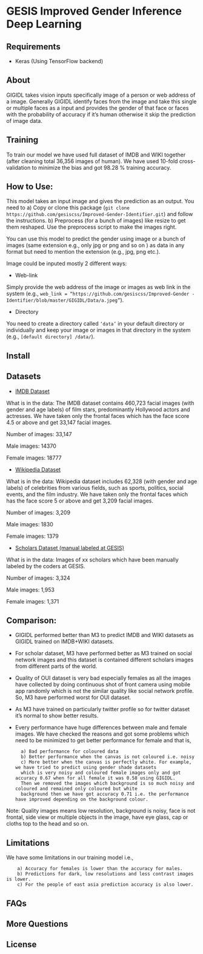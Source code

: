 
# GESIS Improved Gender Inference Deep Learning



## Requirements

* Keras (Using TensorFlow backend)

## About

GIGIDL takes vision inputs specifically image of a person or web address of a image. Generally GIGIDL identify faces from the image and take this single or multiple faces as a input and provides the gender of that face or faces with the probability of accuracy if it’s human otherwise it skip the prediction of image data.


## Training

To train our model we have used full dataset of IMDB and WIKI together (after cleaning total 36,356 images of  human). We have used 10-fold cross-validation to minimize the bias and got 98.28 % training accuracy.



## How to Use: 

This model takes an input image and gives the prediction as an output. You need to 
        a) Copy or clone this package (```git clone https://github.com/gesiscss/Improved-Gender-Identifier.git```) and follow the instructions.
        b) Preprocess (for a bunch of images) like resize to get them reshaped. Use the preprocess script to make the images right.


You can use this model to predict the gender using image or a bunch of images (same extension e.g., only jpg or png and so on ) as data in any format but need to mention the extension (e.g., jpg, png etc.). 

Image could be inputed mostly 2 different ways:

   * Web-link

   Simply provide the web address of the image or images as web link in the system (e.g., ```web_link = “https://github.com/gesiscss/Improved-Gender -Identifier/blob/master/GIGIDL/Data/a.jpeg”```).
   
   * Directory


   You need to create a directory called ```‘data’``` in your default directory or individually and keep your image or images in that directory in the system (e.g., ```[default directory] /data/```).


## Install





## Datasets


* [IMDB Dataset](https://data.vision.ee.ethz.ch/cvl/rrothe/imdb-wiki/)


What is in the data: The IMDB dataset contains 460,723 facial images (with gender and age labels) of film stars, predominantly Hollywood actors and actresses. We have taken only the frontal faces which has the face score 4.5 or above and get 33,147 facial images.

Number of images:  33,147

Male images: 14370

Female images: 18777



* [Wikipedia Dataset](https://data.vision.ee.ethz.ch/cvl/rrothe/imdb-wiki/)


What is in the data: Wikipedia dataset includes 62,328 (with gender and age labels) of celebrities from various fields, such as sports, politics, social events, and the film industry. We have taken only the frontal faces which has the face score 5 or above and get 3,209 facial images.

Number of images: 3,209

Male images: 1830

Female images: 1379



* [Scholars Dataset (manual labeled at GESIS)](https://gesis.org/)


What is in the data: Images of xx scholars which have been manually labeled by the coders at GESIS. 

Number of images: 3,324

Male images: 1,953

Female images: 1,371




## Comparison:

* GIGIDL performed better than M3 to predict IMDB and WIKI datasets as GIGIDL trained on IMDB+WIKI datasets.

* For scholar dataset, M3 have performed better as M3 trained on social network images and this dataset is contained different scholars images from different parts of the world.

* Quality of OUI dataset is very bad especially females as all the images have collected by doing continuous shot of front camera using mobile app randomly which is not the similar quality like social network profile. So, M3 have performed worst for OUI dataset.

* As M3 have trained on particularly twitter profile so for twitter dataset it’s normal to show better results.

* Every performance have huge differences between male and female images. We have checked the reasons and got some problems which need to be minimized to get better performance for female and that is, 

        a) Bad performance for coloured data 
        b) Better performance when the canvas is not coloured i.e. noisy 
        c) More better when the canvas is perfectly white. For example, we have tried to predict using gender shade datasets
        which is very noisy and coloured female images only and got accuracy 0.67 when for all female it was 0.58 using GIGIDL.
        Then we removed the images which background is so much noisy and coloured and remained only coloured but white
        background then we have got accuracy 0.71 i.e. the performance have improved depending on the background colour.

Note: Quality images means low resolution, background is noisy, face is not frontal, side view or multiple objects in the image, have eye glass, cap or cloths top to the head and so on.



## Limitations

We have some limitations in our training model i.e.,

        a) Accuracy for females is lower than the accuracy for males.
        b) Predictions for dark, low resolutions and less contrast images is lower.
        c) For the people of east asia prediction accuracy is also lower.



## FAQs

## More Questions

## License


